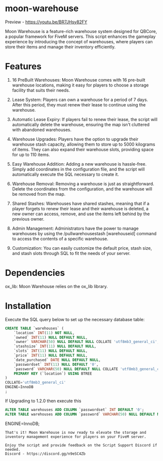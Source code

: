 # moon-warehouse

Preview - https://youtu.be/BR7JHsy82FY

<p> Moon Warehouse is a feature-rich warehouse system designed for QBCore, a popular framework for FiveM servers. This script enhances the gameplay experience by introducing the concept of warehouses, where players can store their items and manage their inventory efficiently. </p>

# Features

1) 16 PreBuilt Warehouses: Moon Warehouse comes with 16 pre-built warehouse locations, making it easy for players to choose a storage facility that suits their needs.

2) Lease System: Players can own a warehouse for a period of 7 days. After this period, they must renew their lease to continue using the warehouse.

3) Automatic Lease Expiry: If players fail to renew their lease, the script will automatically delete the warehouse, ensuring the map isn't cluttered with abandoned warehouses.

4) Warehouse Upgrades: Players have the option to upgrade their warehouse stash capacity, allowing them to store up to 5000 kilograms of items. They can also expand their warehouse slots, providing space for up to 110 items.

5) Easy Warehouse Addition: Adding a new warehouse is hassle-free. Simply add coordinates in the configuration file, and the script will automatically execute the SQL necessary to create it.

6) Warehouse Removal: Removing a warehouse is just as straightforward. Delete the coordinates from the configuration, and the warehouse will be removed from the map.

7) Shared Stashes: Warehouses have shared stashes, meaning that if a player forgets to renew their lease and their warehouse is deleted, a new owner can access, remove, and use the items left behind by the previous owner.

8) Admin Management: Administrators have the power to manage warehouses by using the /pullwarehousestash [warehouseid] command to access the contents of a specific warehouse.

9) Customization: You can easily customize the default price, stash size, and stash slots through SQL to fit the needs of your server.

# Dependencies

ox_lib: Moon Warehouse relies on the ox_lib library.
# Installation

Execute the SQL query below to set up the necessary database table:
```sql
CREATE TABLE `warehouses` (
	`location` INT(11) NOT NULL,
	`owned` INT(11) NULL DEFAULT NULL,
	`owner` VARCHAR(50) NULL DEFAULT NULL COLLATE 'utf8mb3_general_ci',
	`stashsize` INT(11) NULL DEFAULT NULL,
	`slots` INT(11) NULL DEFAULT NULL,
	`price` INT(11) NULL DEFAULT NULL,
	`date_purchased` DATE NULL DEFAULT NULL,
	`passwordset` INT(11) NULL DEFAULT '0',
	`password` VARCHAR(50) NULL DEFAULT NULL COLLATE 'utf8mb3_general_ci',
	PRIMARY KEY (`location`) USING BTREE
)
COLLATE='utf8mb3_general_ci'
ENGINE=InnoDB
;
```

If Upgrading to 1.2.0 then execute this
```sql
ALTER TABLE warehouses ADD COLUMN `passwordset` INT DEFAULT '0';
ALTER TABLE warehouses ADD COLUMN `password` VARCHAR(50) NULL DEFAULT NULL COLLATE 'utf8mb3_general_ci';
```
ENGINE=InnoDB;
```
That's it! Moon Warehouse is now ready to elevate the storage and inventory management experience for players on your FiveM server.

Enjoy the script and provide feedback on the Script Support Discord if needed.
Discord - https://discord.gg/n9eSC4Zb

